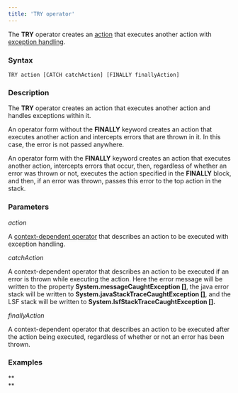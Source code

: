 ```yaml
---
title: 'TRY operator'
---
```


The **TRY** operator creates an [action](Actions.md) that executes another action with [exception handling](Exception_handling_TRY.md).

### Syntax

    TRY action [CATCH catchAction] [FINALLY finallyAction]

### Description

The **TRY** operator creates an action that executes another action and handles exceptions within it. 

An operator form without the **FINALLY** keyword creates an action that executes another action and intercepts errors that are thrown in it. In this case, the error is not passed anywhere.

An operator form with the **FINALLY** keyword creates an action that executes another action, intercepts errors that occur, then, regardless of whether an error was thrown or not, executes the action specified in the **FINALLY** block, and then, if an error was thrown, passes this error to the top action in the stack.

### Parameters

*action*

A [context-dependent operator](Action-operator_36307157.html#Actionoperator-contextdependent) that describes an action to be executed with exception handling.

*catchAction*

A context-dependent operator that describes an action to be executed if an error is thrown while executing the action. Here the error message will be written to the property **System.messageCaughtException \[\]**, the java error stack will be written to **System.javaStackTraceCaughtException \[\]**, and the LSF stack will be written to ****System.lsfStackTraceCaughtException \[\].****

*finallyAction*

A context-dependent operator that describes an action to be executed after the action being executed, regardless of whether or not an error has been thrown.

### Examples



**  
**
